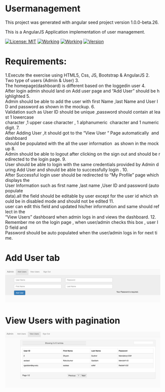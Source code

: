 # Usermanagement

This project was generated with angular seed project version 1.0.0-beta.26.

This is a AngularJS Application implementation of user management.

[![License: MIT](https://img.shields.io/badge/License-MIT-yellow.svg)](https://opensource.org/licenses/MIT)
[![Working](https://img.shields.io/badge/Working-yes-brightgreen.svg)]()
[![Working](https://img.shields.io/badge/Implemented-5%25-red.svg)]()
[![Version](https://img.shields.io/badge/version-v0.0.1-brightgreen.svg)]()

# Requirements:
1.Execute the exercise using HTML5, Css, JS, Bootstrap & AngularJS
2. Two type of users (Admin & User)
3. The homepage(dashboard) is different based on the logged­in user
4. After login admin should land on Add user page and “Add User” should be highlighted
5. Admin should be able to add the user with first Name ,last Name and User ID and
password as shown in the mockup.
6. Validation such as User ID should be unique ,password should contain at least 1 lowercase
character ,1 upper case character , 1 alphanumeric  character and 1 numeric digit.
7. After Adding User ,it should got to the “View User “ Page automatically  and dashboard
should be populated with the all the user information  as shown in the mockup
8. Admin should be able to logout after clicking on the sign out and should be redirected to
the login page.
9. User should be able to login with the same credentials provided by Admin during Add User
and should be able to successfully login .
10. After Successful login user should be redirected to “My Profile” page which displays the
User Information such as first name ,last name ,User ID and password (auto populate
data).all the field should be editable by user except for the user id which should be in
disabled mode and should not be edited
11. user can edit this field and updated his/her information and same should reflect in the
“View Users” dashboard when admin logs in and views the dashboard.
12. Remember me on the login page , when user/admin checks this box , user ID field and
Password should be auto populated when the user/admin logs in for next time.

# Add User tab
![Alt text](https://github.com/Raulkg/UserManagement-ng1/blob/master/Screen%20Shot%202017-02-02%20at%203.24.30%20PM.png?raw=true "Admin Page")

# View Users with pagination 
![Alt text](https://github.com/Raulkg/UserManagement-ng1/blob/master/Screen%20Shot%202017-02-02%20at%203.37.16%20PM.png?raw=true "Admin Page")



